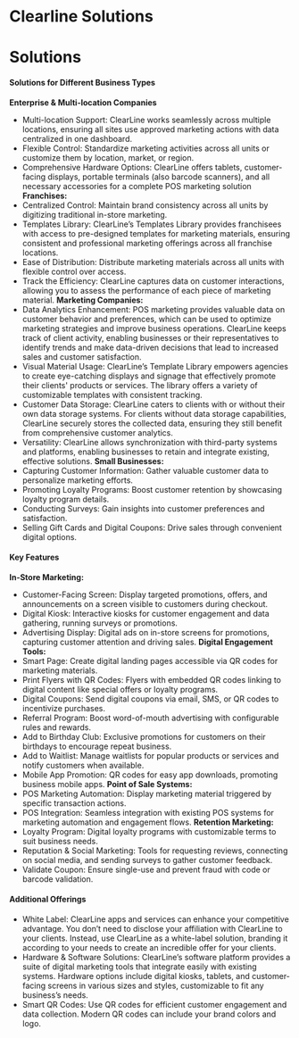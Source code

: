 # Clearline Solutions

# Solutions
#### Solutions for Different Business Types

**Enterprise & Multi-location Companies**
  * Multi-location Support: ClearLine works seamlessly across multiple locations, ensuring all sites use approved marketing actions with data centralized in one dashboard.
  * Flexible Control: Standardize marketing activities across all units or customize them by location, market, or region.
  * Comprehensive Hardware Options: ClearLine offers tablets, customer-facing displays, portable terminals (also barcode scanners), and all necessary accessories for a complete POS marketing solution
**Franchises:**
  * Centralized Control: Maintain brand consistency across all units by digitizing traditional in-store marketing.
  * Templates Library: ClearLine’s Templates Library provides franchisees with access to pre-designed templates for marketing materials, ensuring consistent and professional marketing offerings across all franchise locations.
  * Ease of Distribution: Distribute marketing materials across all units with flexible control over access.
  * Track the Efficiency: ClearLine captures data on customer interactions, allowing you to assess the performance of each piece of marketing material.
**Marketing Companies:**
  * Data Analytics Enhancement: POS marketing provides valuable data on customer behavior and preferences, which can be used to optimize marketing strategies and improve business operations. ClearLine keeps track of client activity, enabling businesses or their representatives to identify trends and make data-driven decisions that lead to increased sales and customer satisfaction.
  * Visual Material Usage: ClearLine’s Template Library empowers agencies to create eye-catching displays and signage that effectively promote their clients' products or services. The library offers a variety of customizable templates with consistent tracking.
  * Customer Data Storage: ClearLine caters to clients with or without their own data storage systems. For clients without data storage capabilities, ClearLine securely stores the collected data, ensuring they still benefit from comprehensive customer analytics.
  * Versatility: ClearLine allows synchronization with third-party systems and platforms, enabling businesses to retain and integrate existing, effective solutions.
**Small Businesses:**
  * Capturing Customer Information: Gather valuable customer data to personalize marketing efforts.
  * Promoting Loyalty Programs: Boost customer retention by showcasing loyalty program details.
  * Conducting Surveys: Gain insights into customer preferences and satisfaction.
  * Selling Gift Cards and Digital Coupons: Drive sales through convenient digital options.
#### Key Features
**In-Store Marketing:**
* Customer-Facing Screen: Display targeted promotions, offers, and announcements on a screen visible to customers during checkout.
* Digital Kiosk: Interactive kiosks for customer engagement and data gathering, running surveys or promotions.
* Advertising Display: Digital ads on in-store screens for promotions, capturing customer attention and driving sales.
**Digital Engagement Tools:**
* Smart Page: Create digital landing pages accessible via QR codes for marketing materials.
* Print Flyers with QR Codes: Flyers with embedded QR codes linking to digital content like special offers or loyalty programs.
* Digital Coupons: Send digital coupons via email, SMS, or QR codes to incentivize purchases.
* Referral Program: Boost word-of-mouth advertising with configurable rules and rewards.
* Add to Birthday Club: Exclusive promotions for customers on their birthdays to encourage repeat business.
* Add to Waitlist: Manage waitlists for popular products or services and notify customers when available.
* Mobile App Promotion: QR codes for easy app downloads, promoting business mobile apps.
**Point of Sale Systems:**
* POS Marketing Automation: Display marketing material triggered by specific transaction actions.
* POS Integration: Seamless integration with existing POS systems for marketing automation and engagement flows.
**Retention Marketing:**
* Loyalty Program: Digital loyalty programs with customizable terms to suit business needs.
* Reputation & Social Marketing: Tools for requesting reviews, connecting on social media, and sending surveys to gather customer feedback.
* Validate Coupon: Ensure single-use and prevent fraud with code or barcode validation.
#### Additional Offerings
* White Label: ClearLine apps and services can enhance your competitive advantage. You don’t need to disclose your affiliation with ClearLine to your clients. Instead, use ClearLine as a white-label solution, branding it according to your needs to create an incredible offer for your clients.
* Hardware & Software Solutions: ClearLine’s software platform provides a suite of digital marketing tools that integrate easily with existing systems. Hardware options include digital kiosks, tablets, and customer-facing screens in various sizes and styles, customizable to fit any business’s needs.
* Smart QR Codes: Use QR codes for efficient customer engagement and data collection. Modern QR codes can include your brand colors and logo.
